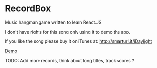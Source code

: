 # RecordBox

Music hangman game written to learn React.JS

I don't have rights for this song only using it to demo the app.

If you like the song please buy it on iTunes at: http://smarturl.it/iDaylight

[Demo](https://rmcdesign.github.io/RecordBox/)

TODO: Add more records, think about long titles, track scores ?

